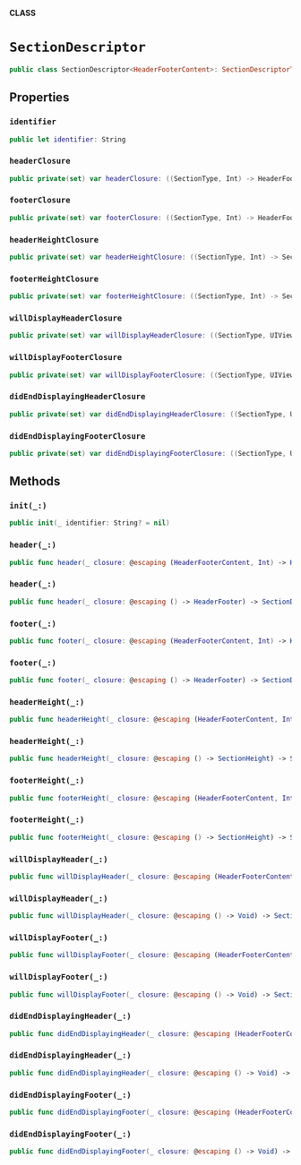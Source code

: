 **CLASS**

# `SectionDescriptor`

```swift
public class SectionDescriptor<HeaderFooterContent>: SectionDescriptorType
```

## Properties
### `identifier`

```swift
public let identifier: String
```

### `headerClosure`

```swift
public private(set) var headerClosure: ((SectionType, Int) -> HeaderFooter)?
```

### `footerClosure`

```swift
public private(set) var footerClosure: ((SectionType, Int) -> HeaderFooter)?
```

### `headerHeightClosure`

```swift
public private(set) var headerHeightClosure: ((SectionType, Int) -> SectionHeight)?
```

### `footerHeightClosure`

```swift
public private(set) var footerHeightClosure: ((SectionType, Int) -> SectionHeight)?
```

### `willDisplayHeaderClosure`

```swift
public private(set) var willDisplayHeaderClosure: ((SectionType, UIView, Int) -> Void)?
```

### `willDisplayFooterClosure`

```swift
public private(set) var willDisplayFooterClosure: ((SectionType, UIView, Int) -> Void)?
```

### `didEndDisplayingHeaderClosure`

```swift
public private(set) var didEndDisplayingHeaderClosure: ((SectionType, UIView, Int) -> Void)?
```

### `didEndDisplayingFooterClosure`

```swift
public private(set) var didEndDisplayingFooterClosure: ((SectionType, UIView, Int) -> Void)?
```

## Methods
### `init(_:)`

```swift
public init(_ identifier: String? = nil)
```

### `header(_:)`

```swift
public func header(_ closure: @escaping (HeaderFooterContent, Int) -> HeaderFooter) -> SectionDescriptor
```

### `header(_:)`

```swift
public func header(_ closure: @escaping () -> HeaderFooter) -> SectionDescriptor
```

### `footer(_:)`

```swift
public func footer(_ closure: @escaping (HeaderFooterContent, Int) -> HeaderFooter) -> SectionDescriptor
```

### `footer(_:)`

```swift
public func footer(_ closure: @escaping () -> HeaderFooter) -> SectionDescriptor
```

### `headerHeight(_:)`

```swift
public func headerHeight(_ closure: @escaping (HeaderFooterContent, Int) -> SectionHeight) -> SectionDescriptor
```

### `headerHeight(_:)`

```swift
public func headerHeight(_ closure: @escaping () -> SectionHeight) -> SectionDescriptor
```

### `footerHeight(_:)`

```swift
public func footerHeight(_ closure: @escaping (HeaderFooterContent, Int) -> SectionHeight) -> SectionDescriptor
```

### `footerHeight(_:)`

```swift
public func footerHeight(_ closure: @escaping () -> SectionHeight) -> SectionDescriptor
```

### `willDisplayHeader(_:)`

```swift
public func willDisplayHeader(_ closure: @escaping (HeaderFooterContent, UIView, Int) -> Void) -> SectionDescriptorType
```

### `willDisplayHeader(_:)`

```swift
public func willDisplayHeader(_ closure: @escaping () -> Void) -> SectionDescriptor
```

### `willDisplayFooter(_:)`

```swift
public func willDisplayFooter(_ closure: @escaping (HeaderFooterContent, UIView, Int) -> Void) -> SectionDescriptorType
```

### `willDisplayFooter(_:)`

```swift
public func willDisplayFooter(_ closure: @escaping () -> Void) -> SectionDescriptor
```

### `didEndDisplayingHeader(_:)`

```swift
public func didEndDisplayingHeader(_ closure: @escaping (HeaderFooterContent, UIView, Int) -> Void) -> SectionDescriptorType
```

### `didEndDisplayingHeader(_:)`

```swift
public func didEndDisplayingHeader(_ closure: @escaping () -> Void) -> SectionDescriptor
```

### `didEndDisplayingFooter(_:)`

```swift
public func didEndDisplayingFooter(_ closure: @escaping (HeaderFooterContent, UIView, Int) -> Void) -> SectionDescriptorType
```

### `didEndDisplayingFooter(_:)`

```swift
public func didEndDisplayingFooter(_ closure: @escaping () -> Void) -> SectionDescriptor
```
